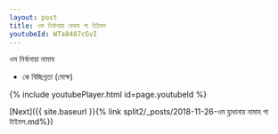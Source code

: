 ```yaml
---
layout: post
title: ওম নির্বানায়া নামায গা টাইমস
youtubeId: WTa8487cGvI
---
```

 
 
 ওম নির্বানায়া নামায  
 
 -  কে বিচ্ছিন্নতা (মোক্ষ) 
 
  
 
  
 
 
 
 
 
 


{% include youtubePlayer.html id=page.youtubeId %}
 
[Next]({{ site.baseurl }}{% link  split2/_posts/2018-11-26-ওম হ্লাধানায় নামায গা টাইমস.md%})
 
